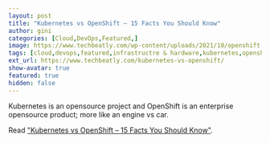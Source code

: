 ```yaml
---
layout: post
title: "Kubernetes vs OpenShift – 15 Facts You Should Know"
author: gini
categories: [Cloud,DevOps,Featured,]
image: https://www.techbeatly.com/wp-content/uploads/2021/10/openshift-bootcamp-kubernetes-vs-openshift-new-1024x576.png
tags: [cloud,devops,featured,infrastructre & hardware,kubernetes,openshift,videos,cloud computing,cloud native,containers,developers,devops,devops in openshift,differences between openshift and kubernetesm,hybrid cloud,kubernetes,kubernetes vs openshift,learn openshift,openshift architecture,openshift basics,openshift basics tutorial,openshift containerization,openshift demo,openshift devops,openshift for beginners,openshift fundamentals,openshift overview,openshift vs kubernetes,redhat,software development,what is openshift,]
ext_url: https://www.techbeatly.com/kubernetes-vs-openshift/
show-avatar: true
featured: true
hidden: false
---
```


Kubernetes is an opensource project and OpenShift is an enterprise opensource product; more like an engine vs car.

Read ["Kubernetes vs OpenShift – 15 Facts You Should Know"](https://www.techbeatly.com/kubernetes-vs-openshift/).